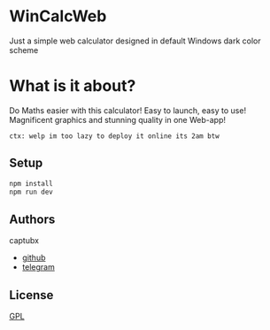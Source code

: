 # WinCalcWeb

Just a simple web calculator designed in default Windows dark color scheme

# What is it about?
Do Maths easier with this calculator! Easy to launch, easy to use! Magnificent graphics and stunning quality in one Web-app!

```
ctx: welp im too lazy to deploy it online its 2am btw
```

## Setup

```sh
npm install
npm run dev
```
## Authors

captubx
- [github](https://www.github.com/captubx)
- [telegram](https://www.t.me/gjgjdbdb)


## License

[GPL](https://choosealicense.com/licenses/gpl-3.0/)